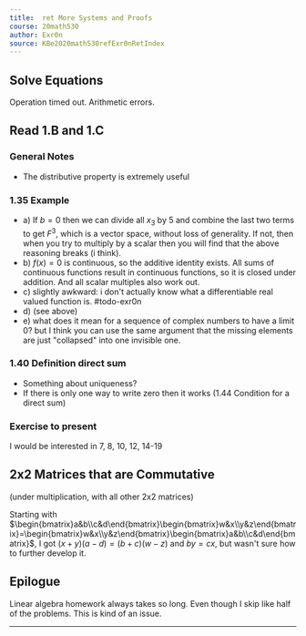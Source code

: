 ```yaml
---
title:  ret More Systems and Proofs
course: 20math530
author: Exr0n
source: KBe2020math530refExr0nRetIndex
---
```


## Solve Equations

Operation timed out. Arithmetic errors.

## Read 1.B and 1.C
### General Notes
- The distributive property is extremely useful
### 1.35 Example
- a) If $b = 0$ then we can divide all $x_3$ by $5$ and combine the last two terms to get $F^3$, which is a vector space, without loss of generality. If not, then when you try to multiply by a scalar then you will find that the above reasoning breaks (i think).
- b) $f(x) = 0$ is continuous, so the additive identity exists. All sums of continuous functions result in continuous functions, so it is closed under addition. And all scalar multiples also work out.
- c) slightly awkward: i don't actually know what a differentiable real valued function is. #todo-exr0n
- d) (see above)
- e) what does it mean for a sequence of complex numbers to have a limit $0$? but I think you can use the same argument that the missing elements are just "collapsed" into one invisible one.
### 1.40 Definition direct sum 
- Something about uniqueness? 
- If there is only one way to write zero then it works (1.44 Condition for a direct sum)

### Exercise to present
I would be interested in 7, 8, 10, 12, 14-19

## 2x2 Matrices that are Commutative
(under multiplication, with all other 2x2 matrices)

Starting with $\begin{bmatrix}a&b\\c&d\end{bmatrix}\begin{bmatrix}w&x\\y&z\end{bmatrix}=\begin{bmatrix}w&x\\y&z\end{bmatrix}\begin{bmatrix}a&b\\c&d\end{bmatrix}$, I got $(x+y)(a-d) = (b+c)(w-z)$ and $by=cx$, but wasn't sure how to further develop it.

## Epilogue

Linear algebra homework always takes so long. Even though I skip like half of the problems. This is kind of an issue.

---
